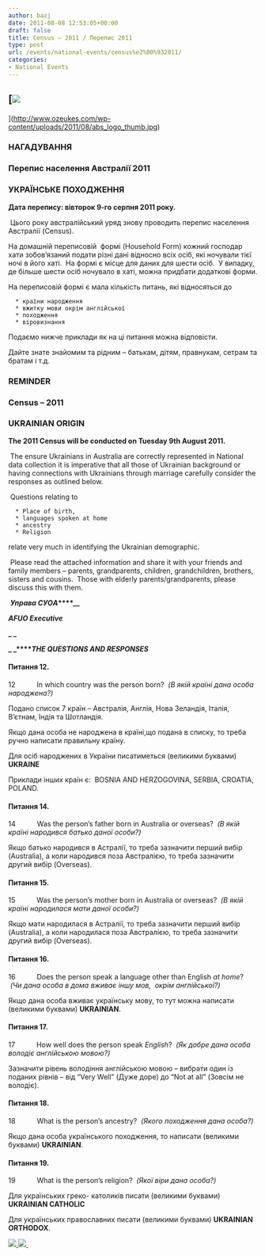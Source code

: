 ```yaml
---
author: bazj
date: 2011-08-08 12:53:05+00:00
draft: false
title: Census – 2011 / Перепис 2011
type: post
url: /events/national-events/census%e2%80%932011/
categories:
- National Events
---
```


## [![](http://www.ozeukes.com/wp-content/uploads/2011/08/abs_logo_thumb.jpg)
](http://www.ozeukes.com/wp-content/uploads/2011/08/abs_logo_thumb.jpg)




### НАГАДУВАННЯ




### Перепис населення Австралії 2011




### УКРАЇНСЬКЕ ПОХОДЖЕННЯ


**Дата перепису: вівторок 9-го серпня 2011 року.**

 Цього року австралійський уряд знову проводить перепис населення Австралії (Census).

На домашній переписовій  формі (Household Form) кожний господар хати зобов’язаний подати різні дані відносно всіх осіб, які ночували тієї ночі в його хаті.  На формі є місце для даних для шести осіб.  У випадку, де більшe шeсти осіб ночувало в хаті, можна придбати додаткові форми.

На переписовій формі є мала кількість питань, які відносяться до



	  * країни народження
	  * вжитку мови окрім англійської
	  * походження
	  * віровизнання

Подаємо нижче приклади як на ці питання можна відповісти. 

Дайте знате знайомим та рідним – батькам, дітям, правнукам, сетрам та братам і т.д.


### REMINDER




### Census – 2011




### UKRAINIAN ORIGIN




**The 2011 Census will be conducted on Tuesday 9th August 2011.**


 The ensure Ukrainians in Australia are correctly represented in National data collection it is imperative that all those of Ukrainian background or having connections with Ukrainians through marriage carefully consider the responses as outlined below.

 Questions relating to



	  * Place of birth,
	  * languages spoken at home
	  * ancestry
	  * Religion

relate very much in identifying the Ukrainian demographic.

 Please read the attached information and share it with your friends and family members – parents, grandparents, children, grandchildren, brothers, sisters and cousins.  Those with elderly parents/grandparents, please discuss this with them.


 **_Управа CУОA_****__**




**_AFUO Executive_**




**_ _**


**_ _****_THE QUESTIONS AND RESPONSES_**


#### Питання 12.


12           In which country was the person born?  _(В якій країні дана особа народжена?)_

Подано список 7 країн – Австралія, Англія, Нова Зеландія, Італія, В’єтнам, Індія та Шотландія.

Якщо дана особа не народжена в країні,що подана в списку, то треба ручно написати правильну країну.

Для осіб народжених в України писатиметься (великими буквами) **UKRAINE** 

Приклади інших країн є:  BOSNIA AND HERZOGOVINA, SERBIA, CROATIA, POLAND.


#### Питання 14.


14           Was the person’s father born in Australia or overseas?  _(В якій країні народився батько даної особи?)_

Якщо батько народився в Астралії, то треба зазначити перший вибір (Australia), а коли народився поза Австралією, то треба зазначити другий вибір (Overseas).


#### Питання 15.


15           Was the person’s mother born in Australia or overseas?  _(В якій країні народилася мати даної особи?)_

Якщо мати народилася в Астралії, то треба зазначити перший вибір (Australia), а коли народилася поза Австралією, то треба зазначити другий вибір (Overseas).


#### Питання 16.


16           Does the person speak a language other than English _at home_?  _(Чи дана особа _в дома_ вживає іншу мов,  окрім англійської?)_

Якщо дана особа вживає українську мову, то тут можна написати (великими буквами) **UKRAINIAN**.


#### Питання 17.


17           How well does the person speak _English_?  _(Як добре дана особа володіє _англійською_ мовою?)_

Зазначити рівень володіння англійською мовою – вибрати один із поданих рівнів – від “Very Well” (Дуже доре) до “Not at all” (Зовсім не володіє).


#### Питання 18.


18           What is the person’s ancestry?  _(Якого походження дана особа?)_

Якщо дана особа українського походження, то написати (великими буквами) **UKRAINIAN**.


#### Питання 19.


19           What is the person’s religion?  _(Якої віри дана особа?)_

Для українських греко- католиків писати (великими буквами) **UKRAINIAN CATHOLIC**

Для українських православних писати (великими буквами) **UKRAINIAN ORTHODOX**.


[![](http://www.ozeukes.com/wp-content/uploads/2011/08/Census2011-p4-UKRAINE-v2-72-dpi1.jpg)
](http://www.ozeukes.com/wp-content/uploads/2011/08/Census2011-p4-UKRAINE-v2-72-dpi1.jpg)[![](http://www.ozeukes.com/wp-content/uploads/2011/08/Census2011-p6-UKRAINIAN-v2-72-dpi.jpg)
](http://www.ozeukes.com/wp-content/uploads/2011/08/Census2011-p6-UKRAINIAN-v2-72-dpi.jpg) 


 
